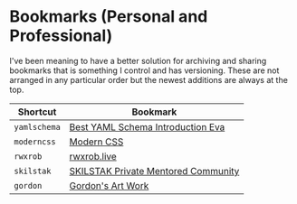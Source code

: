 # Bookmarks (Personal and Professional)

I've been meaning to have a better solution for archiving and sharing
bookmarks that is something I control and has versioning. These are not
arranged in any particular order but the newest additions are always at
the top.

Shortcut|Bookmark
-|-
`yamlschema` | [Best YAML Schema Introduction Eva](http://blogs.perl.org/users/tinita/2018/01/introduction-to-yaml-schemas-and-tags.html)
`moderncss` | [Modern CSS](https://moderncss.dev)
`rwxrob` | [rwxrob.live](https://rwxrob.live)
`skilstak` | [SKILSTAK Private Mentored Community](https://skilstak.io)
`gordon` | [Gordon's Art Work](https://www.deviantart.com/zephyrwork)
